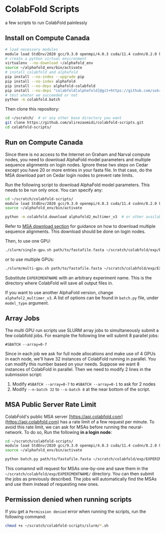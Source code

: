 # ColabFold Scripts
a few scripts to run ColabFold painlessly

## Install on Compute Canada
```bash
# load necessary modules
module load StdEnv/2020 gcc/9.3.0 openmpi/4.0.3 cuda/11.4 cudnn/8.2.0 kalign/2.03 hmmer/3.2.1 openmm-alphafold/7.5.1 hh-suite/3.3.0 python/3.8 mmseqs2
# create a python virtual environment
virtualenv --no-download ~/alphafold_env
source ~/alphafold_env/bin/activate
# install colabfold and alphafold
pip install --no-index --upgrade pip
pip install --no-index alphafold
pip install --no-deps alphafold-colabfold
pip install --no-deps "colabfold[alphafold]@git+https://github.com/sokrypton/ColabFold@v1.5.3" appdirs py3Dmol tqdm urllib3 requests
# test wheter we succeeded or not
python -m colabfold.batch
```

Then clone this repository:
```bash
cd ~/scratch/  # or any other base directory you want
git clone https://github.com/alirezaomidi/colabfold-scripts.git
cd colabfold-scripts/
```

## Run on Compute Canada
Since there is no access to the Internet on Graham and Narval compute nodes, you need to download AlphaFold model parameters and multiple sequence alignments on login nodes. Ignore these two steps on Cedar except you have 20 or more entries in your fasta file. In that case, do the MSA download part on Cedar login nodes to prevent rate limits.

Run the following script to download AlphaFold model parameters. This needs to be run only once. You can specify any:
```bash
cd ~/scratch/colabfold-scripts/
module load StdEnv/2020 gcc/9.3.0 openmpi/4.0.3 cuda/11.4 cudnn/8.2.0 kalign/2.03 hmmer/3.2.1 openmm-alphafold/7.5.1 hh-suite/3.3.0 python/3.8 mmseqs2
source ~/alphafold_env/bin/activate

python -m colabfold.download alphafold2_multimer_v3  # or other available params, e.g. alphafold2_ptm
```

Refer to [MSA download section](#msa-public-server-rate-limit) for guidance on how to download multiple sequence alignments. This download should be done on login nodes.

Then, to use one GPU:
```bash
./slurm/single-gpu.sh path/to/fastafile.fasta ~/scratch/colabfold/exp/EXPERIMENTNAME
```
or to use multiple GPUs:
```bash
./slurm/multi-gpu.sh path/to/fastafile.fasta ~/scratch/colabfold/exp/EXPERIMENTNAME
```

Substitute `EXPERIMENTNAME` with an arbitrary experiment name. This is the directory where ColabFold will save all output files in.


If you want to use another AlphaFold version, change `alphafol2_multimer_v3`. A list of options can be found in `batch.py` file, under `model_type` argument.


## Array Jobs
The multi GPU run scripts use SLURM array jobs to simultaneously submit a few colabfold jobs. For example the following line will submit 8 parallel jobs:
```
#SBATCH --array=0-7
```
Since in each job we ask for full node allocations and make use of 4 GPUs in each node, we'll have 32 instances of ColabFold running in parallel. You can modify this number based on your needs. Suppose we want 8 instances of ColabFold in parallel. Then we need to modify 2 lines in the submission script:

1. Modify `#SBATCH --array=0-7` to `#SBATCH --array=0-1` to ask for 2 nodes
2. Modify `--n-batch 32` to `--n-batch 8` at the near bottom of the script.


## MSA Public Server Rate Limit
ColabFold's public MSA server [https://api.colabfold.com](https://api.colabfold.com) has a rate limit of a few request per minute. To avoid this rate limit, we can ask for MSAs before running the neural-network. To do so, Run the following **in a login node**:
```bash
cd ~/scratch/colabfold-scripts/
module load StdEnv/2020 gcc/9.3.0 openmpi/4.0.3 cuda/11.4 cudnn/8.2.0 kalign/2.03 hmmer/3.2.1 openmm-alphafold/7.5.1 hh-suite/3.3.0 python/3.8 mmseqs2
source ~/alphafold_env/bin/activate

python batch.py path/to/fastafile.fasta ~/scratch/colabfold/exp/EXPERIMENTNAME --msa-only
```
This comamnd will request for MSAs one-by-one and save them in the `~/scratch/colabfold/exp/EXPERIMENTNAME/` directory. You can then submit the jobs as previously described. The jobs will automatically find the MSAs and use them instead of requesting new ones.

## Permission denied when running scripts
If you get a `Permission denied` error when running the scripts, run the following command:
```bash
chmod +x ~/scratch/colabfold-scripts/slurm/*.sh
```
